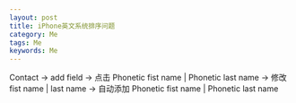 ```yaml
---  
layout: post  
title: iPhone英文系统排序问题
category: Me  
tags: Me  
keywords: Me  
---  
```


Contact -> add field 
        -> 点击 Phonetic fist name | Phonetic last name 
        -> 修改 fist name | last name 
        -> 自动添加 Phonetic fist name | Phonetic last name 

